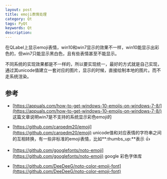 ```yaml
---
layout: post
title: emoji表情处理
category: Qt
tags: PyQt
keywords: Qt
description: 
---
```


在QLabel上显示emoji表情，win10和win7显示的效果不一样，win10能显示出彩色的，但win7只能显示黑白色，且有些表情甚至不能显示。 

不同系统的实现效果都是不一样的，所以要实现统一，最好的方式就是自己实现，通过其unicode值建立一套对应的图片，显示的时候，直接绘制本地的图片。而不走系统渲染。



## 参考

- [https://appuals.com/how-to-get-windows-10-emojis-on-windows-7-8/](https://appuals.com/how-to-get-windows-10-emojis-on-windows-7-8/)
	这篇文章说明win7是不支持的系统显示彩色emoji的

- [https://github.com/carpedm20/emoji](https://github.com/carpedm20/emoji)
	unicode值和对应表情的字符串之间的互相转换，有一些非标准的emoji表情，比如**:thumbs_up:**表示 👍

- [https://github.com/googlefonts/noto-emoji](https://github.com/googlefonts/noto-emoji)
	google 彩色字体库

- [https://github.com/DeeDeeG/noto-color-emoji-font](https://github.com/DeeDeeG/noto-color-emoji-font)


